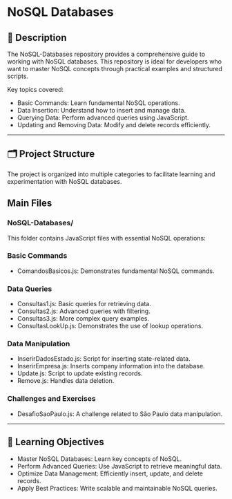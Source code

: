 # NoSQL Databases

## 📘 Description
The NoSQL-Databases repository provides a comprehensive guide to working with NoSQL databases. This repository is ideal for developers who want to master NoSQL concepts through practical examples and structured scripts.

Key topics covered:

- Basic Commands: Learn fundamental NoSQL operations.
- Data Insertion: Understand how to insert and manage data.
- Querying Data: Perform advanced queries using JavaScript.
- Updating and Removing Data: Modify and delete records efficiently.

---

## 🗂️ Project Structure
The project is organized into multiple categories to facilitate learning and experimentation with NoSQL databases.

## Main Files
### NoSQL-Databases/
This folder contains JavaScript files with essential NoSQL operations:

### Basic Commands
- ComandosBasicos.js: Demonstrates fundamental NoSQL commands.

### Data Queries
- Consultas1.js: Basic queries for retrieving data.
- Consultas2.js: Advanced queries with filtering.
- Consultas3.js: More complex query examples.
- ConsultasLookUp.js: Demonstrates the use of lookup operations.

### Data Manipulation
- InserirDadosEstado.js: Script for inserting state-related data.
- InserirEmpresa.js: Inserts company information into the database.
- Update.js: Script to update existing records.
- Remove.js: Handles data deletion.

### Challenges and Exercises
- DesafioSaoPaulo.js: A challenge related to São Paulo data manipulation.

---

## 🎯 Learning Objectives
- Master NoSQL Databases: Learn key concepts of NoSQL.
- Perform Advanced Queries: Use JavaScript to retrieve meaningful data.
- Optimize Data Management: Efficiently insert, update, and delete records.
- Apply Best Practices: Write scalable and maintainable NoSQL queries.
